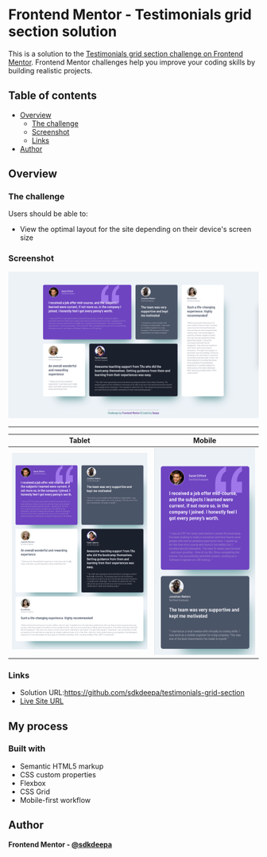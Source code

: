 # Frontend Mentor - Testimonials grid section solution

This is a solution to the [Testimonials grid section challenge on Frontend Mentor](https://www.frontendmentor.io/challenges/testimonials-grid-section-Nnw6J7Un7). Frontend Mentor challenges help you improve your coding skills by building realistic projects. 

## Table of contents

- [Overview](#overview)
  - [The challenge](#the-challenge)
  - [Screenshot](#screenshot)
  - [Links](#links)
- [Author](#author)


## Overview

### The challenge

Users should be able to:

- View the optimal layout for the site depending on their device's screen size

### Screenshot

![Desktop](/screenshots/Desktop.png)

<hr>

Tablet            |  Mobile
:-------------------------:|:-------------------------:
![Tablet](screenshots/Tablet.png)  |  ![Mobile](screenshots/Mobile.png)


### Links

- Solution URL:https://github.com/sdkdeepa/testimonials-grid-section
- [Live Site URL](https://sdkdeepa-testimonials-grid-section.netlify.app/)

## My process
### Built with

- Semantic HTML5 markup
- CSS custom properties
- Flexbox
- CSS Grid
- Mobile-first workflow

## Author

**Frontend Mentor - [@sdkdeepa](https://www.frontendmentor.io/profile/sdkdeepa)**
